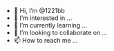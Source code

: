 - 👋 Hi, I’m @1221bb
- 👀 I’m interested in ...
- 🌱 I’m currently learning ...
- 💞️ I’m looking to collaborate on ...
- 📫 How to reach me ...

<!---
1221bb/1221bb is a ✨ special ✨ repository because its `README.md` (this file) appears on your GitHub profile.
You can click the Preview link to take a look at your changes.
--->
